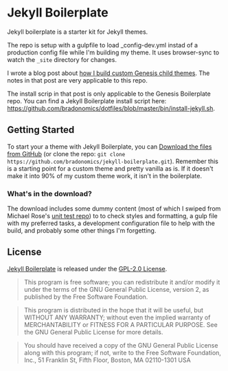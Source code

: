 # Jekyll Boilerplate
Jekyll boilerplate is a starter kit for Jekyll themes.

The repo is setup with a gulpfile to load _config-dev.yml instad of a production config file while I'm building my theme. It uses browser-sync to watch the `_site` directory for changes.

I wrote a blog post about [how I build custom Genesis child themes](https://bradonomics.com/genesis-boilerplate/). The notes in that post are very applicable to this repo.

The install scrip in that post is only applicable to the Genesis Boilerplate repo. You can find a Jekyll Boilerplate install script here: https://github.com/bradonomics/dotfiles/blob/master/bin/install-jekyll.sh.

## Getting Started

To start your a theme with Jekyll Boilerplate, you can [Download the files from GitHub](https://github.com/bradonomics/jekyll-boilerplate/archive/master.zip) (or clone the repo: `git clone https://github.com/bradonomics/jekyll-boilerplate.git`). Remember this is a starting point for a custom theme and pretty vanilla as is. If it doesn't make it into 90% of my custom theme work, it isn't in the boilerplate.

### What's in the download?

The download includes some dummy content (most of which I swiped from Michael Rose's [unit test repo](https://github.com/mmistakes/jekyll-theme-unit-test)) to to check styles and formatting, a gulp file with my preferred tasks, a development configuration file to help with the build, and probably some other things I'm forgetting.

## License

[Jekyll Boilerplate](https://github.com/bradonomics/Jekyll-boilerplate/blob/master/LICENSE.md) is released under the [GPL-2.0 License](http://www.gnu.org/licenses/gpl-2.0.html).

> This program is free software; you can redistribute it and/or modify
it under the terms of the GNU General Public License, version 2, as
published by the Free Software Foundation.

> This program is distributed in the hope that it will be useful,
but WITHOUT ANY WARRANTY; without even the implied warranty of
MERCHANTABILITY or FITNESS FOR A PARTICULAR PURPOSE. See the
GNU General Public License for more details.

> You should have received a copy of the GNU General Public License
along with this program; if not, write to the Free Software
Foundation, Inc., 51 Franklin St, Fifth Floor, Boston, MA 02110-1301 USA

